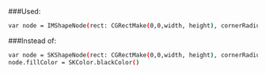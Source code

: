 ###Used:
```sh
var node = IMShapeNode(rect: CGRectMake(0,0,width, height), cornerRadius: 20, color: SKColor.blackColor())
```
###Instead of:
```sh
var node = SKShapeNode(rect: CGRectMake(0,0,width, height), cornerRadius: 20)
node.fillColor = SKColor.blackColor()
```

